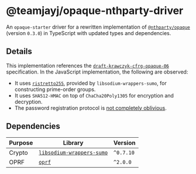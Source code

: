 # @teamjayj/opaque-nthparty-driver

An `opaque-starter` driver for a rewritten implementation of [`@nthparty/opaque`](https://github.com/nthparty/opaque) (version `0.3.0`) in TypeScript with updated types and dependencies.

## Details

This implementation references the [`draft-krawczyk-cfrg-opaque-06`](https://datatracker.ietf.org/doc/html/draft-krawczyk-cfrg-opaque-06) specification. In the JavaScript implementation, the following are observed:

-   It uses [`ristretto255`](https://ristretto.group/), provided by `libsodium-wrappers-sumo`, for constructing prime-order groups.
-   It uses `SHA512-HMAC` on top of `ChaCha20Poly1305` for encryption and decryption.
-   The password registration protocol is [not completely oblivious](https://github.com/nthparty/opaque/issues/1).

## Dependencies

| Purpose | Library                                                                            | Version   |
| ------- | ---------------------------------------------------------------------------------- | --------- |
| Crypto  | [`libsodium-wrappers-sumo`](https://www.npmjs.com/package/libsodium-wrappers-sumo) | `^0.7.10` |
| OPRF    | [`oprf`](https://www.npmjs.com/package/oprf)                                       | `^2.0.0`  |

